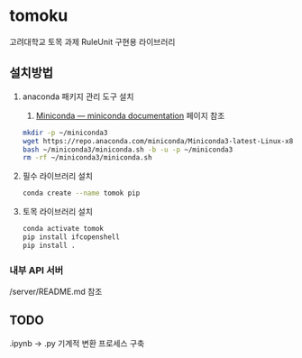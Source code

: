 # tomoku
 고려대학교 토목 과제 RuleUnit 구현용 라이브러리

## 설치방법

1. anaconda 패키지 관리 도구 설치
    1. [Miniconda — miniconda documentation](https://docs.conda.io/projects/miniconda/en/latest/) 페이지 참조
    
    ```bash
    mkdir -p ~/miniconda3
    wget https://repo.anaconda.com/miniconda/Miniconda3-latest-Linux-x86_64.sh -O ~/miniconda3/miniconda.sh
    bash ~/miniconda3/miniconda.sh -b -u -p ~/miniconda3
    rm -rf ~/miniconda3/miniconda.sh
    ```
    
2. 필수 라이브러리 설치
    
    ```bash
    conda create --name tomok pip
    ```
    
3. 토목 라이브러리 설치
    
    ```bash
    conda activate tomok
    pip install ifcopenshell
    pip install .
    ```

### 내부 API 서버

/server/README.md 참조


## TODO
.ipynb -> .py 기계적 변환 프로세스 구축
